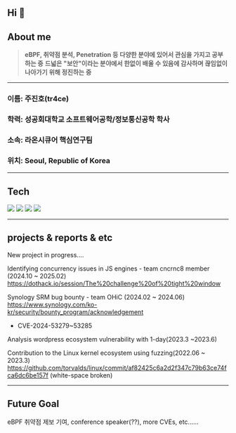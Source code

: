 ## Hi 👋  



## About me

> **eBPF, 취약점 분석, Penetration 등 다양한 분야에 있어서 관심을 가지고 공부하는 중** 
> **드넓은 "보안"이라는 분야에서 한없이 배울 수 있음에 감사하며 끊임없이 나아가기 위해 정진하는 중**

---


### 이름: 주진호(tr4ce)

### 학력: 성공회대학교 소프트웨어공학/정보통신공학 학사

### 소속: 라온시큐어 핵심연구팀

### 위치: Seoul, Republic of Korea

---

## Tech

<img src="https://img.shields.io/badge/C-1A1A1A?logo=c&logoColor=white"/> <img src="https://img.shields.io/badge/eBPF-FCC624?logo=linux&logoColor=white"/> <img src="https://img.shields.io/badge/1Day_Analysis-1A1A1A?style=for-the-badge&logo=hackaday&logoColor=white"> <img src="https://img.shields.io/badge/LinuxKernel-FCC624?logo=linux&logoColor=white"/>

---

## projects & reports & etc

New project in progress....

Identifying concurrency issues in JS engines - team cncrnc8 member (2024.10 ~ 2025.02)
https://dothack.io/session/The%20challenge%20of%20tight%20window

Synology SRM bug bounty - team OHiC (2024.02 ~ 2024.06)
https://www.synology.com/ko-kr/security/bounty_program/acknowledgement
- CVE-2024-53279~53285

Analysis wordpress ecosystem vulnerability with 1-day(2023.3 ~2023.6)

Contribution to the Linux kernel ecosystem using fuzzing(2022.06 ~ 2023.3)
https://github.com/torvalds/linux/commit/af82425c6a2d2f347c79b63ce74fca6dc6be157f (white-space broken)

---

## Future Goal

eBPF 취약점 제보 기여, conference speaker(??), more CVEs, etc......
